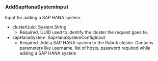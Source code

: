### AddSapHanaSystemInput
Input for adding a SAP HANA system.

- clusterUuid: System.String
  - Required. UUID used to identify the cluster the request goes to.
- sapHanaSystem: SapHanaSystemConfigInput
  - Required. Add a SAP HANA system to the Rubrik cluster. Contains parameters like username, list of hosts, password required while adding a SAP HANA system.

